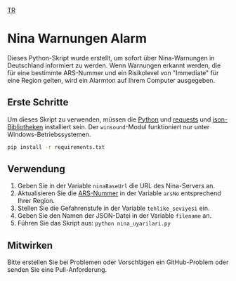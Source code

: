 [TR](https://github.com/necirvanalpar/nina-beep/blob/main/LANGS/README_TR.md)
# Nina Warnungen Alarm

Dieses Python-Skript wurde erstellt, um sofort über Nina-Warnungen in Deutschland informiert zu werden. Wenn Warnungen erkannt werden, die für eine bestimmte ARS-Nummer und ein Risikolevel von "Immediate" für eine Region gelten, wird ein Alarmton auf Ihrem Computer ausgegeben.

## Erste Schritte

Um dieses Skript zu verwenden, müssen die [Python](https://www.python.org/) und [requests](https://pypi.org/project/requests/) und [json-Bibliotheken](https://docs.python.org/3/library/json.html) installiert sein. Der `winsound`-Modul funktioniert nur unter Windows-Betriebssystemen.

```bash
pip install -r requirements.txt
```

## Verwendung

1. Geben Sie in der Variable `ninaBaseUrl` die URL des Nina-Servers an.
2. Aktualisieren Sie die [ARS-Nummer](https://www.xrepository.de/api/xrepository/urn:de:bund:destatis:bevoelkerungsstatistik:schluessel:rs_2021-07-31/download/Regionalschl_ssel_2021-07-31.json) in der Variable `arsNo` entsprechend Ihrer Region.
3. Stellen Sie die Gefahrenstufe in der Variable `tehlike_seviyesi` ein.
4. Geben Sie den Namen der JSON-Datei in der Variable `filename` an.
5. Führen Sie das Skript aus: `python nina_uyarilari.py`

## Mitwirken

Bitte erstellen Sie bei Problemen oder Vorschlägen ein GitHub-Problem oder senden Sie eine Pull-Anforderung.
